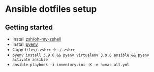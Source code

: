 # Ansible dotfiles setup

## Getting started

- Install [zsh/oh-my-zshell](https://ohmyz.sh/)
- Install [pyenv](https://github.com/pyenv/pyenv-installer)
- Copy `files/.zshrc` -> `~/.zshrc`
- `pyenv install 3.9.6 && pyenv virtualenv 3.9.6 ansible && pyenv activate ansible`
- `ansible-playbook -i inventory.ini -K -e h=mac all.yml`
